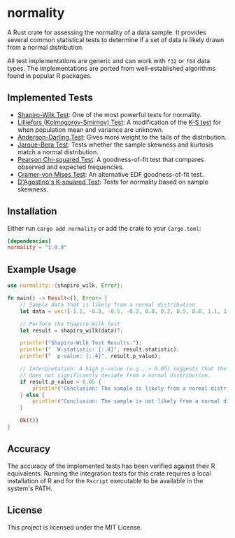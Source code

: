 # normality

A Rust crate for assessing the normality of a data sample. It provides several common statistical tests to determine if a set of data is likely drawn from a normal distribution.

All test implementations are generic and can work with `f32` or `f64` data types. The implementations are ported from well-established algorithms found in popular R packages.

## Implemented Tests
- [Shapiro-Wilk Test](https://en.wikipedia.org/wiki/Shapiro%E2%80%93Wilk_test): One of the most powerful tests for normality.
- [Lilliefors (Kolmogorov-Smirnov) Test](https://en.wikipedia.org/wiki/Lilliefors_test): A modification of the [K-S test](https://en.wikipedia.org/wiki/Kolmogorov%E2%80%93Smirnov_test) for when population mean and variance are unknown.
- [Anderson-Darling Test](https://en.wikipedia.org/wiki/Anderson%E2%80%93Darling_test): Gives more weight to the tails of the distribution.
- [Jarque-Bera Test](https://en.wikipedia.org/wiki/Jarque%E2%80%93Bera_test): Tests whether the sample skewness and kurtosis match a normal distribution.
- [Pearson Chi-squared Test](https://en.wikipedia.org/wiki/Pearson%27s_chi-squared_test): A goodness-of-fit test that compares observed and expected frequencies.
- [Cramer-von Mises Test](https://en.wikipedia.org/wiki/Cram%C3%A9r%E2%80%93von_Mises_criterion): An alternative EDF goodness-of-fit test.
- [D'Agostino's K-squared Test](https://en.wikipedia.org/wiki/D%27Agostino%27s_K-squared_test): Tests for normality based on sample skewness.

## Installation
Either run `cargo add normality` or add the crate to your `Cargo.toml`:

```toml
[dependencies]
normality = "1.0.0"
```

## Example Usage
```rust
use normality::{shapiro_wilk, Error};

fn main() -> Result<(), Error> {
    // Sample data that is likely from a normal distribution
    let data = vec![-1.1, -0.8, -0.5, -0.2, 0.0, 0.2, 0.5, 0.8, 1.1, 1.3];

    // Perform the Shapiro-Wilk test
    let result = shapiro_wilk(data)?;

    println!("Shapiro-Wilk Test Results:");
    println!("  W-statistic: {:.4}", result.statistic);
    println!("  p-value: {:.4}", result.p_value);

    // Interpretation: A high p-value (e.g., > 0.05) suggests that the data
    // does not significantly deviate from a normal distribution.
    if result.p_value > 0.05 {
        println!("Conclusion: The sample is likely from a normal distribution.");
    } else {
        println!("Conclusion: The sample is not likely from a normal distribution.");
    }

    Ok(())
}
```

## Accuracy
The accuracy of the implemented tests has been verified against their R equivalents. Running the integration tests for this crate requires a local installation of R and for the `Rscript` executable to be available in the system's PATH.

## License
This project is licensed under the MIT License.
